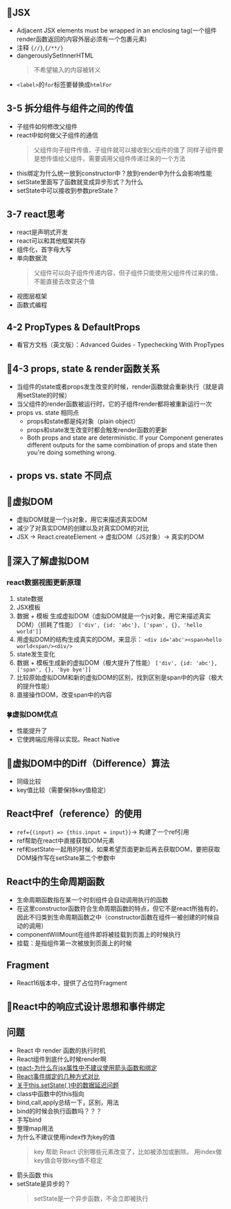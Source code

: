 ## 🌵JSX
- Adjacent JSX elements must be wrapped in an enclosing tag(一个组件render函数返回的内容外层必须有一个包裹元素)
- 注释 `{//}`,`{/**/}`
- dangerouslySetInnerHTML
  >不希望输入的内容被转义
- `<label>`的`for`标签要替换成`htmlFor`
## 3-5 拆分组件与组件之间的传值
- 子组件如何修改父组件
- react中如何做父子组件的通信
  > 父组件向子组件传值，子组件就可以接收到父组件的值了
  > 同样子组件要是想传值给父组件，需要调用父组件传递过来的一个方法
- this绑定为什么统一放到constructor中？放到render中为什么会影响性能
- setState里面写了函数就变成异步形式？为什么
- setState中可以接收到参数preState？
## 3-7 react思考
- react是声明式开发
- react可以和其他框架共存
- 组件化，首字母大写
- 单向数据流
  > 父组件可以向子组件传递内容，但子组件只能使用父组件传过来的值，不能直接去改变这个值
- 视图层框架
- 函数式编程
## 4-2 PropTypes & DefaultProps
- 看官方文档（英文版）：Advanced Guides - Typechecking With PropTypes
## 🌟4-3 props, state & render函数关系
- 当组件的state或者props发生改变的时候，render函数就会重新执行（就是调用setState的时候）
- 当父组件的render函数被运行时，它的子组件render都将被重新运行一次
- props vs. state 相同点
  - props和state都是纯对象（plain object）
  - props和state发生改变时都会触发render函数的更新
  - Both props and state are deterministic. If your Component generates different outputs for the same combination of props and state then you're doing something wrong.
- props vs. state 不同点
  - 
## 🌟虚拟DOM
- 虚拟DOM就是一个js对象，用它来描述真实DOM
- 减少了对真实DOM的创建以及对真实DOM的对比
- JSX -> React.createElement -> 虚拟DOM（JS对象）-> 真实的DOM
## 🌟深入了解虚拟DOM
### react数据视图更新原理
1. state数据
2. JSX模板
3. 数据 + 模板 生成虚拟DOM（虚拟DOM就是一个js对象，用它来描述真实DOM）（损耗了性能）
   `['div', {id: 'abc'}, ['span', {}, 'hello world']]`
4. 用虚拟DOM的结构生成真实的DOM，来显示：
   `<div id='abc'><span>hello world<span/><div/>`
5. state发生变化
6. 数据 + 模板生成新的虚拟DOM（极大提升了性能）
   `['div', {id: 'abc'}, ['span', {}, 'bye bye']]`
7. 比较原始虚拟DOM和新的虚拟DOM的区别，找到区别是span中的内容（极大的提升性能）
8. 直接操作DOM，改变span中的内容
### 🍀虚拟DOM优点
- 性能提升了
- 它使跨端应用得以实现。React Native
## 🌟虚拟DOM中的Diff（Difference）算法
- 同级比较
- key值比较（需要保持key值稳定）
## React中ref（reference）的使用  
- `ref={(input) => {this.input = input}}`-> 构建了一个ref引用
- ref帮助在react中直接获取DOM元素
- ref和setState一起用的时候，如果希望页面更新后再去获取DOM，要把获取DOM操作写在setState第二个参数中
## React中的生命周期函数
- 生命周期函数指在某一个时刻组件会自动调用执行的函数
- 在这里constructor函数符合生命周期函数的特点，但它不是react所独有的，因此不归类到生命周期函数之中（constructor函数在组件一被创建的时候自动的调用）
- componentWillMount在组件即将被挂载到页面上的时候执行
- 挂载：是指组件第一次被放到页面上的时候

## Fragment
- React16版本中，提供了占位符Fragment
## 🌟React中的响应式设计思想和事件绑定 

## 问题
- React 中 render 函数的执行时机
- React组件到底什么时候render啊
- [react-为什么在jsx属性中不建议使用箭头函数和绑定](https://segmentfault.com/a/1190000020866363)
- [React事件绑定的几种方式对比](https://segmentfault.com/a/1190000011317515)
- [关于this.setState( )中的数据延迟问题](https://segmentfault.com/a/1190000019670168)
- class中函数中的this指向
- bind,call,apply总结一下，区别，用法
- bind的时候会执行函数吗？？？
- 手写bind
- 整理map用法
- 为什么不建议使用index作为key的值
  > key 帮助 React 识别哪些元素改变了，比如被添加或删除。
  > 用index做key值会导致key值不稳定
- 箭头函数 this
- setState是异步的？
  > setState是一个异步函数，不会立即被执行

